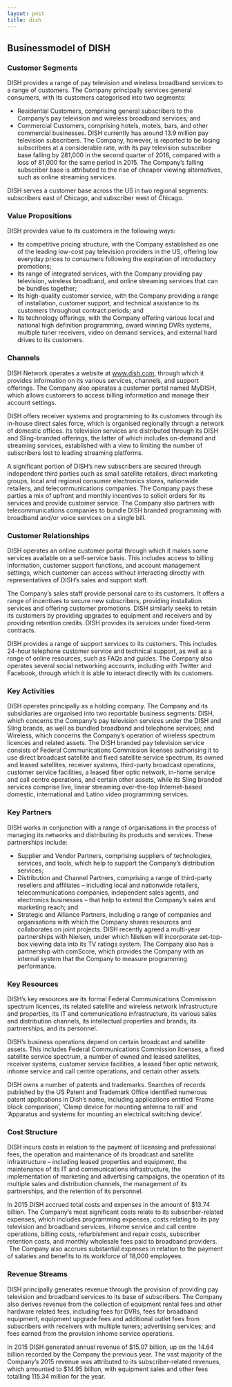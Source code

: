 ```yaml
---
layout: post
title: dish
---
```


Businessmodel of DISH
----------------------

### Customer Segments

DISH provides a range of pay television and wireless broadband services to a range of customers. The Company principally services general consumers, with its customers categorised into two segments:

 * Residential Customers, comprising general subscribers to the Company’s pay television and wireless broadband services; and
* Commercial Customers, comprising hotels, motels, bars, and other commercial businesses.
 DISH currently has around 13.9 million pay television subscribers. The Company, however, is reported to be losing subscribers at a considerable rate, with its pay television subscriber base falling by 281,000 in the second quarter of 2016, compared with a loss of 81,000 for the same period in 2015. The Company’s falling subscriber base is attributed to the rise of cheaper viewing alternatives, such as online streaming services.

DISH serves a customer base across the US in two regional segments: subscribers east of Chicago, and subscriber west of Chicago.

### Value Propositions

DISH provides value to its customers in the following ways:

 * Its competitive pricing structure, with the Company established as one of the leading low-cost pay television providers in the US, offering low everyday prices to consumers following the expiration of introductory promotions;
* Its range of integrated services, with the Company providing pay television, wireless broadband, and online streaming services that can be bundles together;
* Its high-quality customer service, with the Company providing a range of installation, customer support, and technical assistance to its customers throughout contract periods; and
* Its technology offerings, with the Company offering various local and national high definition programming, award winning DVRs systems, multiple tuner receivers, video on demand services, and external hard drives to its customers.
 ### Channels

DISH Network operates a website at www.dish.com, through which it provides information on its various services, channels, and support offerings. The Company also operates a customer portal named MyDISH, which allows customers to access billing information and manage their account settings.

DISH offers receiver systems and programming to its customers through its in-house direct sales force, which is organised regionally through a network of domestic offices. Its television services are distributed through its DISH and Sling-branded offerings, the latter of which includes on-demand and streaming services, established with a view to limiting the number of subscribers lost to leading streaming platforms.

A significant portion of DISH’s new subscribers are secured through independent third parties such as small satellite retailers, direct marketing groups, local and regional consumer electronics stores, nationwide retailers, and telecommunications companies. The Company pays these parties a mix of upfront and monthly incentives to solicit orders for its services and provide customer service. The Company also partners with telecommunications companies to bundle DISH branded programming with broadband and/or voice services on a single bill.

### Customer Relationships

DISH operates an online customer portal through which it makes some services available on a self-service basis. This includes access to billing information, customer support functions, and account management settings, which customer can access without interacting directly with representatives of DISH’s sales and support staff.

The Company’s sales staff provide personal care to its customers. It offers a range of incentives to secure new subscribers, providing installation services and offering customer promotions. DISH similarly seeks to retain its customers by providing upgrades to equipment and receivers and by providing retention credits. DISH provides its services under fixed-term contracts.

DISH provides a range of support services to its customers. This includes 24-hour telephone customer service and technical support, as well as a range of online resources, such as FAQs and guides. The Company also operates several social networking accounts, including with Twitter and Facebook, through which it is able to interact directly with its customers.

### Key Activities

DISH operates principally as a holding company. The Company and its subsidiaries are organised into two reportable business segments: DISH, which concerns the Company’s pay television services under the DISH and Sling brands, as well as bundled broadband and telephone services; and Wireless, which concerns the Company’s operation of wireless spectrum licences and related assets. The DISH branded pay television service consists of Federal Communications Commission licenses authorising it to use direct broadcast satellite and fixed satellite service spectrum, its owned and leased satellites, receiver systems, third-party broadcast operations, customer service facilities, a leased fiber optic network, in-home service and call centre operations, and certain other assets, while its Sling branded services comprise live, linear streaming over-the-top Internet-based domestic, international and Latino video programming services.

### Key Partners

DISH works in conjunction with a range of organisations in the process of managing its networks and distributing its products and services. These partnerships include:

 * Supplier and Vendor Partners, comprising suppliers of technologies, services, and tools, which help to support the Company’s distribution services;
* Distribution and Channel Partners, comprising a range of third-party resellers and affiliates – including local and nationwide retailers, telecommunications companies, independent sales agents, and electronics businesses – that help to extend the Company’s sales and marketing reach; and
* Strategic and Alliance Partners, including a range of companies and organisations with which the Company shares resources and collaborates on joint projects.
 DISH recently agreed a multi-year partnerships with Nielsen, under which Nielsen will incorporate set-top-box viewing data into its TV ratings system. The Company also has a partnership with comScore, which provides the Company with an internal system that the Company to measure programming performance.

### Key Resources

DISH’s key resources are its formal Federal Communications Commission spectrum licences, its related satellite and wireless network infrastructure and properties, its IT and communications infrastructure, its various sales and distribution channels, its intellectual properties and brands, its partnerships, and its personnel.

DISH’s business operations depend on certain broadcast and satellite assets. This includes Federal Communications Commission licenses, a fixed satellite service spectrum, a number of owned and leased satellites, receiver systems, customer service facilities, a leased fiber optic network, in­home service and call centre operations, and certain other assets.

DISH owns a number of patents and trademarks. Searches of records published by the US Patent and Trademark Office identified numerous patent applications in Dish’s name, including applications entitled ‘Frame block comparison’, ‘Clamp device for mounting antenna to rail’ and ‘Apparatus and systems for mounting an electrical switching device’.

### Cost Structure

DISH incurs costs in relation to the payment of licensing and professional fees, the operation and maintenance of its broadcast and satellite infrastructure – including leased properties and equipment, the maintenance of its IT and communications infrastructure, the implementation of marketing and advertising campaigns, the operation of its multiple sales and distribution channels, the management of its partnerships, and the retention of its personnel.

In 2015 DISH accrued total costs and expenses in the amount of $13.74 billion. The Company’s most significant costs relate to its subscriber-related expenses, which includes programming expenses, costs relating to its pay television and broadband services, in­home service and call centre operations, billing costs, refurbishment and repair costs, subscriber retention costs, and monthly wholesale fees paid to broadband providers.  The Company also accrues substantial expenses in relation to the payment of salaries and benefits to its workforce of 18,000 employees.

### Revenue Streams

DISH principally generates revenue through the provision of providing pay television and broadband services to its base of subscribers. The Company also derives revenue from the collection of equipment rental fees and other hardware related fees, including fees for DVRs, fees for broadband equipment, equipment upgrade fees and additional outlet fees from subscribers with receivers with multiple tuners; advertising services; and fees earned from the provision in­home service operations.

In 2015 DISH generated annual revenue of $15.07 billion, up on the 14.64 billion recorded by the Company the previous year. The vast majority of the Company’s 2015 revenue was attributed to its subscriber-related revenues, which amounted to $14.95 billion, with equipment sales and other fees totalling 115.34 million for the year.
